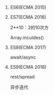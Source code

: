
1. ES6(ECMA 2015)

2. ES7(ECMA 2016)

    2**10：2的10次方

    Array.inculdes()

3. ES8(ECMA 2017)
    
    await/async

4. ES9(ECMA 2018)
    
    rest/spread
    
    异步迭代

 